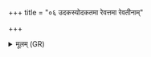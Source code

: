 +++
title = "०६ उदकस्योदकतमा रेवत्तमा रेवतीनाम्"

+++
<details><summary>मूलम् (GR)</summary>

उदकस्योदकतमा  
रेवत्तमा रेवतीनाम् ।  
शुन्धन्ताम् आपः  
शुन्धन्त्व् अस्मान् ॥
</details>
